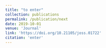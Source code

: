 ```yaml
---
title: "to enter"
collection: publications
permalink: /publication/next
date: 2019-10-01
venue: 'Journal'
link: 'https://doi.org/10.21105/joss.01722'
citation: 'enter'
---
```

